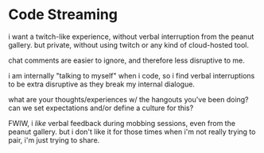 # Code Streaming

i want a twitch-like experience, without verbal interruption from the peanut gallery. but private, without using twitch or any kind of cloud-hosted tool.

chat comments are easier to ignore, and therefore less disruptive to me.

i am internally "talking to myself" when i code, so i find verbal interruptions to be extra disruptive as they break my internal dialogue.

what are your thoughts/experiences w/ the hangouts you've been doing? can we set expectations and/or define a culture for this?

FWIW, i *like* verbal feedback during mobbing sessions, even from the peanut gallery. but i don't like it for those times when i'm not really trying to pair, i'm just trying to share.
<!--stackedit_data:
eyJoaXN0b3J5IjpbMTcwODIyMjY5MF19
-->